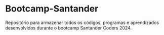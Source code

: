 # Bootcamp-Santander

Repositório para armazenar todos os códigos, programas e aprendizados desenvolvidos durante o bootcamp Santander Coders 2024.